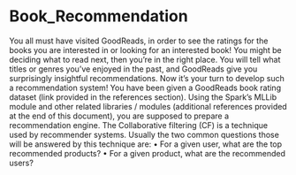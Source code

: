 # Book_Recommendation
You all must have visited GoodReads, in order to see the ratings for the books you are interested in or looking for an interested book! You might be deciding what to read next, then you’re in the right place. You will tell what titles or genres you’ve enjoyed in the past, and GoodReads give you surprisingly insightful recommendations. Now it’s your turn to develop such a recommendation system!
You have been given a GoodReads book rating dataset (link provided in the references section). Using the Spark’s MLLib module and other related libraries / modules (additional references provided at the end of this document), you are supposed to prepare a recommendation engine. 
The Collaborative filtering (CF) is a technique used by recommender systems. Usually the two common questions those will be answered by this technique are:
•	For a given user, what are the top recommended products?
•	For a given product, what are the recommended users?

